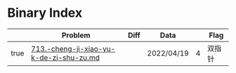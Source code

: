 # Binary Index



<table><thead><tr><th data-type="checkbox"> </th><th>Problem</th><th data-type="select">Diff</th><th>Data</th><th data-type="rating" data-max="5"></th><th>Flag</th></tr></thead><tbody><tr><td>true</td><td><a data-mention href="713.-cheng-ji-xiao-yu-k-de-zi-shu-zu.md">713.-cheng-ji-xiao-yu-k-de-zi-shu-zu.md</a></td><td></td><td>2022/04/19</td><td>4</td><td>双指针</td></tr></tbody></table>

